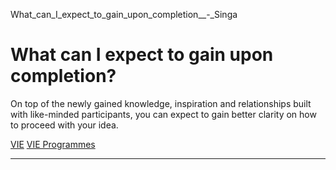 What_can_I_expect_to_gain_upon_completion__-_Singa



What can I expect to gain upon completion?
==========================================

On top of the newly gained knowledge, inspiration and relationships built with like-minded participants, you can expect to gain better clarity on how to proceed with your idea.

[VIE](https://www.sutd.edu.sg/tag/vie/) [VIE Programmes](https://www.sutd.edu.sg/tag/vie-programmes/)

---

